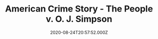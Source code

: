 ---
title: "American Crime Story - The People v. O. J. Simpson"
year: 2016
date: 2020-08-24T20:57:52.000Z
permalink: /almanac/tv/2020-08-24-american-crime-story/index.html
rating: 3
---